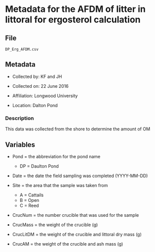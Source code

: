 # Metadata for the AFDM of litter in littoral for ergosterol calculation 

## File

`DP_Erg_AFDM.csv`

## Metadata

* Collected by: KF and JH

* Collected on: 22 June 2016

* Affiliation: Longwood University

* Location: Dalton Pond

### Description

This data was collected from the shore to determine the amount of OM

## Variables

* Pond = the abbreviation for the pond name
  * DP = Daulton Pond
  
* Date = the date the field sampling was completed (YYYY-MM-DD)

* Site = the area that the sample was taken from
  * A = Cattails
  * B = Open
  * C = Reed
  
* CrucNum = the number crucible that was used for the sample

* CrucMass = the weight of the crucible (g)

* CrucLitDM = the weight of the crucible and littoral dry mass (g)

* CrucAM = the weight of the crucible and ash mass (g)